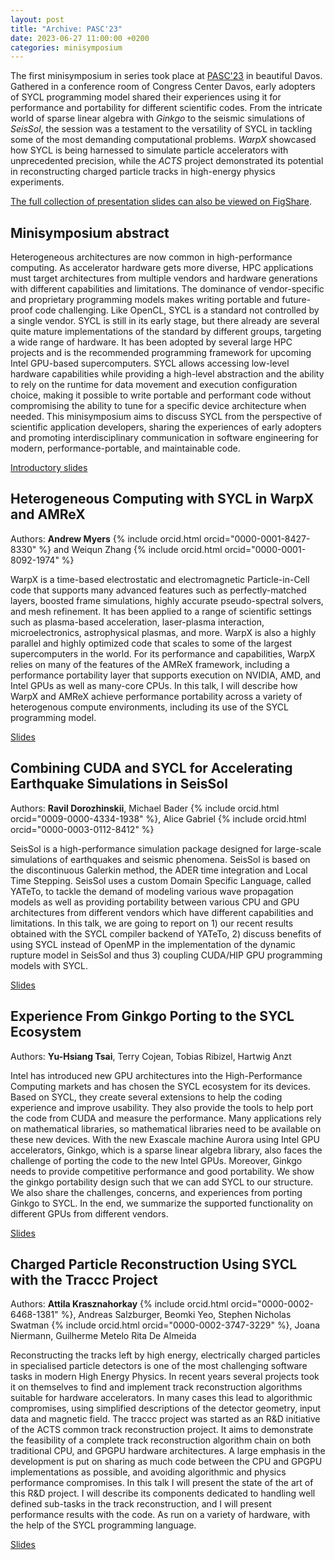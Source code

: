 ```yaml
---
layout: post
title: "Archive: PASC'23"
date: 2023-06-27 11:00:00 +0200
categories: minisymposium
---
```


The first minisymposium in series took place at [PASC'23](https://pasc23.pasc-conference.org/) in beautiful Davos.
Gathered in a conference room of Congress Center Davos, early adopters of SYCL programming model shared
their experiences using it for performance and portability for different scientific codes.
From the intricate world of sparse linear algebra with _Ginkgo_ to the seismic simulations of _SeisSol_,
the session was a testament to the versatility of SYCL in tackling some of the most demanding computational problems.
_WarpX_ showcased how SYCL is being harnessed to simulate particle accelerators with unprecedented precision,
while the _ACTS_ project demonstrated its potential in reconstructing charged particle tracks in high-energy physics experiments.

[The full collection of presentation slides can also be viewed on FigShare](https://figshare.com/collections/PASC_23_Application_Perspective_on_SYCL_a_Modern_Programming_Model_for_Performance_and_Portability/6732306).

## Minisymposium abstract

Heterogeneous architectures are now common in high-performance computing. As accelerator hardware gets more diverse, HPC applications
must target architectures from multiple vendors and hardware generations with different capabilities and limitations. The dominance
of vendor-specific and proprietary programming models makes writing portable and future-proof code challenging. Like OpenCL,
SYCL is a standard not controlled by a single vendor. SYCL is still in its early stage, but there already are several quite mature
implementations of the standard by different groups, targeting a wide range of hardware. It has been adopted by several large HPC
projects and is the recommended programming framework for upcoming Intel GPU-based supercomputers. SYCL allows accessing low-level
hardware capabilities while providing a high-level abstraction and the ability to rely on the runtime for data movement and execution
configuration choice, making it possible to write portable and performant code without compromising the ability to tune for a
specific device architecture when needed. This minisymposium aims to discuss SYCL from the perspective of scientific application
developers, sharing the experiences of early adopters and promoting interdisciplinary communication in software engineering for
modern, performance-portable, and maintainable code.

[Introductory slides](https://doi.org/10.6084/m9.figshare.23646408.v1)

## Heterogeneous Computing with SYCL in WarpX and AMReX

Authors: **Andrew Myers** {% include orcid.html orcid="0000-0001-8427-8330" %} and Weiqun Zhang {% include orcid.html orcid="0000-0001-8092-1974" %}

WarpX is a time-based electrostatic and electromagnetic Particle-in-Cell code that supports many advanced features such as
perfectly-matched layers, boosted frame simulations, highly accurate pseudo-spectral solvers, and mesh refinement. It has been applied
to a range of scientific settings such as plasma-based acceleration, laser-plasma interaction, microelectronics, astrophysical plasmas,
and more. WarpX is also a highly parallel and highly optimized code that scales to some of the largest supercomputers in the world. For
its performance and capabilities, WarpX relies on many of the features of the AMReX framework, including a performance portability layer
that supports execution on NVIDIA, AMD, and Intel GPUs as well as many-core CPUs. In this talk, I will describe how WarpX and AMReX
achieve performance portability across a variety of heterogenous compute environments, including its use of the SYCL programming model.

[Slides](https://doi.org/10.6084/m9.figshare.23596716.v1)


## Combining CUDA and SYCL for Accelerating Earthquake Simulations in SeisSol

Authors: **Ravil Dorozhinskii**, Michael Bader {% include orcid.html orcid="0009-0000-4334-1938" %}, Alice Gabriel {% include orcid.html orcid="0000-0003-0112-8412" %}

SeisSol is a high-performance simulation package designed for large-scale simulations of earthquakes and seismic phenomena. SeisSol is
based on the discontinuous Galerkin method, the ADER time integration and Local Time Stepping. SeisSol uses a custom Domain Specific
Language, called YATeTo, to tackle the demand of modeling various wave propagation models as well as providing portability between
various CPU and GPU architectures from different vendors which have different capabilities and limitations. In this talk, we are going
to report on 1) our recent results obtained with the SYCL compiler backend of YATeTo, 2) discuss benefits of using SYCL instead of
OpenMP in the implementation of the dynamic rupture model in SeisSol and thus 3) coupling CUDA/HIP GPU programming models with SYCL.

[Slides](https://doi.org/10.6084/m9.figshare.23635779.v1)

## Experience From Ginkgo Porting to the SYCL Ecosystem

Authors: **Yu-Hsiang Tsai**, Terry Cojean, Tobias Ribizel, Hartwig Anzt

Intel has introduced new GPU architectures into the High-Performance Computing markets and has chosen the SYCL ecosystem for its
devices. Based on SYCL, they create several extensions to help the coding experience and improve usability. They also provide the
tools to help port the code from CUDA and measure the performance. Many applications rely on mathematical libraries, so mathematical
libraries need to be available on these new devices. With the new Exascale machine Aurora using Intel GPU accelerators, Ginkgo,
which is a sparse linear algebra library, also faces the challenge of porting the code to the new Intel GPUs. Moreover, Ginkgo
needs to provide competitive performance and good portability. We show the ginkgo portability design such that we can add SYCL to
our structure. We also share the challenges, concerns, and experiences from porting Ginkgo to SYCL. In the end, we summarize the
supported functionality on different GPUs from different vendors.

[Slides](https://doi.org/10.6084/m9.figshare.23620644.v1)

## Charged Particle Reconstruction Using SYCL with the Traccc Project

Authors: **Attila Krasznahorkay** {% include orcid.html orcid="0000-0002-6468-1381" %}, Andreas Salzburger, Beomki Yeo, Stephen Nicholas Swatman {% include orcid.html orcid="0000-0002-3747-3229" %}, Joana Niermann, Guilherme Metelo Rita De Almeida

Reconstructing the tracks left by high energy, electrically charged particles in specialised particle detectors is one of the
most challenging software tasks in modern High Energy Physics. In recent years several projects took it on themselves to find and
implement track reconstruction algorithms suitable for hardware accelerators. In many cases this lead to algorithmic compromises,
using simplified descriptions of the detector geometry, input data and magnetic field. The traccc project was started as an R&D
initiative of the ACTS common track reconstruction project. It aims to demonstrate the feasibility of a complete track reconstruction
algorithm chain on both traditional CPU, and GPGPU hardware architectures. A large emphasis in the development is put on sharing as
much code between the CPU and GPGPU implementations as possible, and avoiding algorithmic and physics performance compromises. In
this talk I will present the state of the art of this R&D project. I will describe its components dedicated to handling well defined
sub-tasks in the track reconstruction, and I will present performance results with the code. As run on a variety of hardware, with
the help of the SYCL programming language.

[Slides](https://doi.org/10.6084/m9.figshare.23653329.v1)


<!-- The award for the most poignant questions goes to Attila Krasznahorkay. -->

